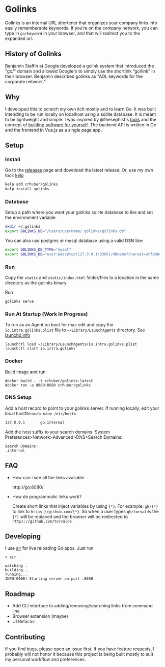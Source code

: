 
# Golinks

Golinks is an internal URL shortener that organizes your company links into easily rememberable keywords. If you’re on the company network, you can type in <code>go/keyword</code> in your browser, and that will redirect you to the expanded url.


## History of Golinks

Benjamin Staffin at Google developed a golink system that introduced the "go/" domain and allowed Googlers to simply use the shortlink “go/link” in their browser. Benjamin described golinks as "AOL keywords for the corporate network."

## Why

I developed this to scratch my own itch mostly and to learn Go. It was built intending to be run locally on localhost using a sqllite database. It is meant to be lightweight and simple. I was inspired by
@thesephist's [tools](https://thesephist.com/posts/tools/) and the concept of [building software for yourself](https://changelog.com/podcast/455).
The backend API is written in Go and the frontend in Vue.js as a single page app.


## Setup

### Install

Go to the [releases](https://github.com/crhuber/golinks/releases) page and download the latest release.
Or, use my own tool: [kelp](https://github.com/crhuber/kelp)

```bash
kelp add crhuber/golinks
kelp install golinks
```

### Database

Setup a path where you want your golinks sqllite database to live and set the environment variable

```bash
mkdir ~/.golinks
export GOLINKS_DB="/Users/username/.golinks/golinks.db"
```

You can also use postgres or mysql database using a valid DSN like:

```bash
export GOLINKS_DB_TYPE="mysql"
export GOLINKS_DB="user:pass@tcp(127.0.0.1:3306)/dbname?charset=utf8mb4&parseTime=True&loc=Local"
```

### Run

Copy the `static` and `static/index.html` folder/files to a location in the same directory as the golinks binary


Run

```bash
golinks serve
```

### Run At Startup (Work In Progress)
To run as an Agent on boot for mac edit and copy the `io.intra.golinks.plist` file to `~/Library/LaunchAgents`  directory.
See [launchd.info](https://www.launchd.info/)

```
launchctl load ~/Library/LaunchAgents/io.intra.golinks.plist
launchctl start io.intra.golinks
```

### Docker

Build image and run
```
docker build . -t crhuber/golinks:latest
docker run -p 8080:8080 crhuber/golinks
```

### DNS Setup

Add a host record to point to your golinks server.
If running locally,  edit your local hostfile:`sudo nano /etc/hosts`

```bash
127.0.0.1       go.internal
```

Add the host suffix to your search domains.
System Preferences>Network>Advanced>DNS>Search Domains:

```
Search Domains:
.internal
```

## FAQ

* How can I see all the links available

    http://go:8080/


* How do programmatic links work?

    Create short links that inject variables by using `{*}`. For example: `gh/{*}` to link to `https://github.com/{*}`.
    So when a user types `gh/torvalds` the `{*}` will be replaced and the browser will be redirected to `https://github.com/torvalds`



## Developing

I use [air](https://github.com/cosmtrek/air) for live reloading Go apps.
Just run

```
> air

watching .
building...
running...
INFO[0000] Starting server on port :8080
```

## Roadmap

- Add CLI interface to adding/removing/searching links from command line
- Browser extension (maybe)
- UI Refactor

## Contributing

If you find bugs, please open an issue first. If you have feature requests, I probably will not honor it because this project is being built mostly to suit my personal workflow and preferences.
